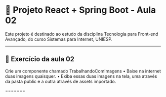 # 📘 Projeto React + Spring Boot - Aula 02

Este projeto é destinado ao estudo da disciplina Tecnologia para Front-end Avançado, do curso Sistemas para Internet, UNIESP. 

---

## 🎯 Exercício da aula 02
Crie um componente chamado TrabalhandoComImagens
• Baixe na internet duas imagens quaisquer.
• Exiba essas duas imagens na tela, uma através da pasta public e a outra através de assets importado.

=======

